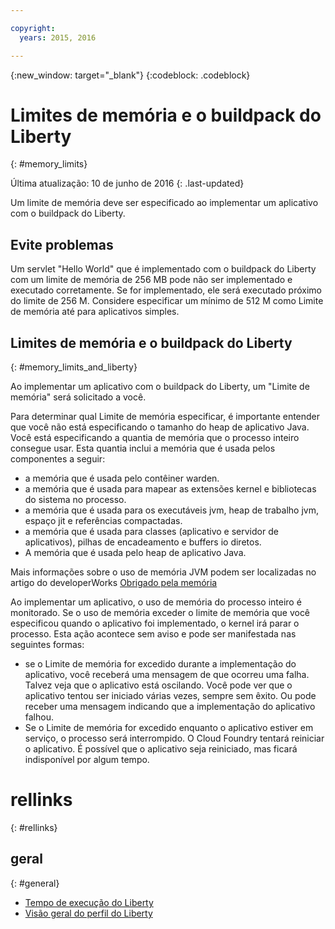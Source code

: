 ```yaml
---

copyright:
  years: 2015, 2016

---
```


{:new_window: target="_blank"}
{:codeblock: .codeblock}

# Limites de memória e o buildpack do Liberty
{: #memory_limits}

Última atualização: 10 de junho de 2016
{: .last-updated}

Um limite de memória deve ser especificado ao implementar um aplicativo com o buildpack do Liberty.

## Evite problemas

Um servlet "Hello World" que é implementado com o buildpack do Liberty com um
limite de memória de 256 MB pode não ser implementado e executado corretamente. Se
for implementado, ele será executado próximo do limite de 256 M. Considere especificar um mínimo de 512 M como
Limite de memória até para aplicativos simples.

## Limites de memória e o buildpack do Liberty
{: #memory_limits_and_liberty}


Ao implementar um aplicativo com o
buildpack do Liberty, um "Limite de memória" será solicitado a você.

Para determinar qual Limite de memória especificar,
é importante entender que você não está especificando o tamanho do heap de aplicativo Java. Você
está especificando a quantia de memória que o processo inteiro consegue usar. Esta quantia inclui a memória
que é usada pelos componentes a seguir:

* a memória que é usada pelo contêiner warden.
* a memória que é usada para mapear as extensões kernel e bibliotecas do sistema no processo.
* a memória que é usada para os executáveis jvm, heap de trabalho jvm, espaço jit e referências compactadas.
* a memória que é usada para classes (aplicativo e servidor de aplicativos), pilhas de encadeamento e buffers io diretos.
* A memória que é usada pelo heap de aplicativo Java.

Mais informações sobre o uso de memória JVM podem ser localizadas no artigo do developerWorks [Obrigado pela memória](http://www.ibm.com/developerworks/library/j-nativememory-linux/)

Ao implementar
um aplicativo, o uso de memória do processo inteiro é monitorado. Se o uso de memória exceder o limite de memória
que você especificou quando o aplicativo foi implementado, o kernel irá parar o processo. Esta ação acontece sem aviso e pode ser manifestada nas seguintes formas:

* se o Limite de memória for excedido durante a implementação do aplicativo, você receberá uma mensagem de que ocorreu uma falha. Talvez
veja que o aplicativo está oscilando. Você pode ver que o aplicativo tentou ser iniciado várias vezes, sempre sem êxito. Ou
pode receber uma mensagem indicando que a implementação do aplicativo falhou.
* Se o Limite de memória for excedido enquanto o aplicativo estiver em serviço, o processo será interrompido. O
Cloud Foundry tentará reiniciar o aplicativo. É possível que o aplicativo seja reiniciado, mas ficará indisponível por algum tempo.

# rellinks
{: #rellinks}
## geral
{: #general}
* [Tempo de execução do Liberty](index.html)
* [Visão geral do perfil do Liberty](http://www-01.ibm.com/support/knowledgecenter/SSAW57_8.5.5/com.ibm.websphere.wlp.nd.doc/ae/cwlp_about.html)
